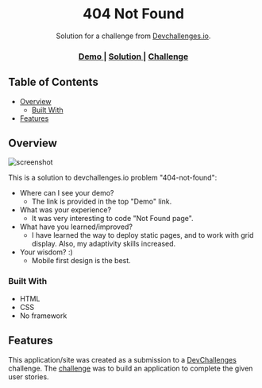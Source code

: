 <!-- Please update value in the {}  -->

<h1 align="center">404 Not Found</h1>

<div align="center">
   Solution for a challenge from  <a href="http://devchallenges.io" target="_blank">Devchallenges.io</a>.
</div>

<div align="center">
  <h3>
    <a href="https://not-found-605ac.web.app/">
      Demo
    </a>
    <span> | </span>
    <a href="https://github.com/PikaBeka/DevChallenges/edit/master/404-not-found">
      Solution
    </a>
    <span> | </span>
    <a href="https://devchallenges.io/challenges/wBunSb7FPrIepJZAg0sY">
      Challenge
    </a>
  </h3>
</div>

<!-- TABLE OF CONTENTS -->

## Table of Contents

- [Overview](#overview)
  - [Built With](#built-with)
- [Features](#features)

<!-- OVERVIEW -->

## Overview

![screenshot](https://ibb.co/HVsKmv6)

This is a solution to devchallenges.io problem "404-not-found":

- Where can I see your demo?
   * The link is provided in the top "Demo" link.
- What was your experience?
   * It was very interesting to code "Not Found page".
- What have you learned/improved?
   * I have learned the way to deploy static pages, and to work with grid display. Also, my adaptivity skills increased.
- Your wisdom? :)
   * Mobile first design is the best.

### Built With

<!-- This section should list any major frameworks that you built your project using. Here are a few examples.-->

- HTML
- CSS
- No framework

## Features

<!-- List the features of your application or follow the template. Don't share the figma file here :) -->

This application/site was created as a submission to a [DevChallenges](https://devchallenges.io/challenges) challenge. The [challenge](https://devchallenges.io/challenges/wBunSb7FPrIepJZAg0sY) was to build an application to complete the given user stories.
